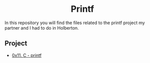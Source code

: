 <h1 align="center">Printf</h1>
In this repository you will find the files related to the printf project my partner and I had to do in Holberton.

## Project

* [0x11. C - printf](https://github.com/jhonaRiver/printf)
